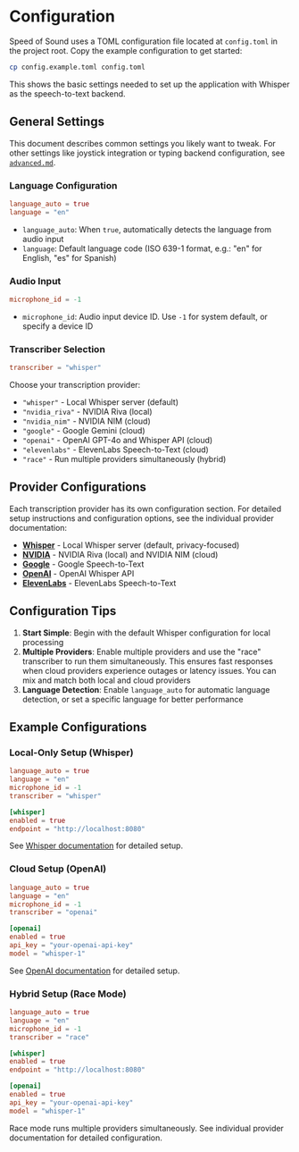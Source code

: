 # Configuration

Speed of Sound uses a TOML configuration file located at `config.toml` in the project root. Copy the example configuration to get started:

```bash
cp config.example.toml config.toml
```

This shows the basic settings needed to set up the application with Whisper as the speech-to-text backend. 

## General Settings

This document describes common settings you likely want to tweak. For other settings like joystick integration or typing backend configuration, see [`advanced.md`](advanced.md).

### Language Configuration

```toml
language_auto = true
language = "en"
```

- `language_auto`: When `true`, automatically detects the language from audio input
- `language`: Default language code (ISO 639-1 format, e.g.: "en" for English, "es" for Spanish)

### Audio Input

```toml
microphone_id = -1
```

- `microphone_id`: Audio input device ID. Use `-1` for system default, or specify a device ID

### Transcriber Selection

```toml
transcriber = "whisper"
```

Choose your transcription provider:
- `"whisper"` - Local Whisper server (default)
- `"nvidia_riva"` - NVIDIA Riva (local)
- `"nvidia_nim"` - NVIDIA NIM (cloud)
- `"google"` - Google Gemini (cloud)
- `"openai"` - OpenAI GPT-4o and Whisper API (cloud)
- `"elevenlabs"` - ElevenLabs Speech-to-Text (cloud)
- `"race"` - Run multiple providers simultaneously (hybrid)


## Provider Configurations

Each transcription provider has its own configuration section. For detailed setup instructions and configuration options, see the individual provider documentation:

- **[Whisper](whisper.md)** - Local Whisper server (default, privacy-focused)
- **[NVIDIA](nvidia.md)** - NVIDIA Riva (local) and NVIDIA NIM (cloud)
- **[Google](google.md)** - Google Speech-to-Text
- **[OpenAI](openai.md)** - OpenAI Whisper API
- **[ElevenLabs](elevenlabs.md)** - ElevenLabs Speech-to-Text

## Configuration Tips

1. **Start Simple**: Begin with the default Whisper configuration for local processing
2. **Multiple Providers**: Enable multiple providers and use the "race" transcriber to run them simultaneously. This ensures fast responses when cloud providers experience outages or latency issues. You can mix and match both local and cloud providers
3. **Language Detection**: Enable `language_auto` for automatic language detection, or set a specific language for better performance

## Example Configurations

### Local-Only Setup (Whisper)
```toml
language_auto = true
language = "en"
microphone_id = -1
transcriber = "whisper"

[whisper]
enabled = true
endpoint = "http://localhost:8080"
```
See [Whisper documentation](whisper.md) for detailed setup.

### Cloud Setup (OpenAI)
```toml
language_auto = true
language = "en"
microphone_id = -1
transcriber = "openai"

[openai]
enabled = true
api_key = "your-openai-api-key"
model = "whisper-1"
```
See [OpenAI documentation](openai.md) for detailed setup.

### Hybrid Setup (Race Mode)
```toml
language_auto = true
language = "en"
microphone_id = -1
transcriber = "race"

[whisper]
enabled = true
endpoint = "http://localhost:8080"

[openai]
enabled = true
api_key = "your-openai-api-key"
model = "whisper-1"
```
Race mode runs multiple providers simultaneously. See individual provider documentation for detailed configuration.